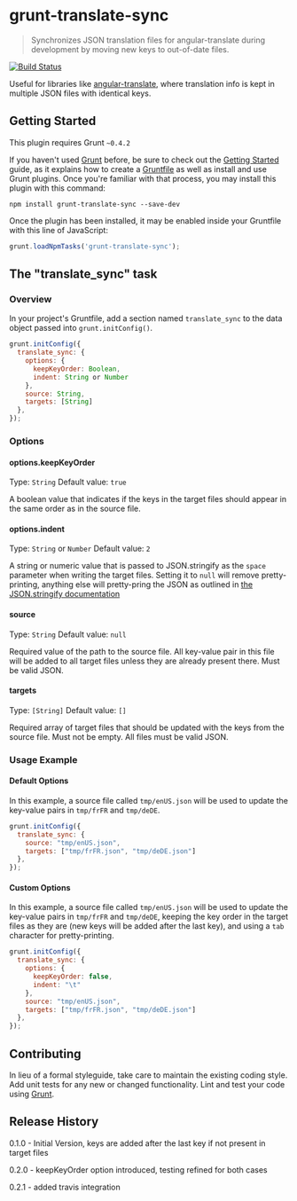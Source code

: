 # grunt-translate-sync

> Synchronizes JSON translation files for angular-translate during development by moving new keys to out-of-date files.

[![Build Status](https://travis-ci.org/arvidkahl/grunt-translate-sync.png?branch=master)](https://travis-ci.org/arvidkahl/grunt-translate-sync)

Useful for libraries like [angular-translate](https://github.com/PascalPrecht/angular-translate), where translation info is kept in multiple JSON files with identical keys.

## Getting Started
This plugin requires Grunt `~0.4.2`

If you haven't used [Grunt](http://gruntjs.com/) before, be sure to check out the [Getting Started](http://gruntjs.com/getting-started) guide, as it explains how to create a [Gruntfile](http://gruntjs.com/sample-gruntfile) as well as install and use Grunt plugins. Once you're familiar with that process, you may install this plugin with this command:

```shell
npm install grunt-translate-sync --save-dev
```

Once the plugin has been installed, it may be enabled inside your Gruntfile with this line of JavaScript:

```js
grunt.loadNpmTasks('grunt-translate-sync');
```

## The "translate_sync" task

### Overview
In your project's Gruntfile, add a section named `translate_sync` to the data object passed into `grunt.initConfig()`.

```js
grunt.initConfig({
  translate_sync: {
    options: {
      keepKeyOrder: Boolean,
      indent: String or Number
    },
    source: String,
    targets: [String]
  },
});
```

### Options

#### options.keepKeyOrder
Type: `String`
Default value: `true`

A boolean value that indicates if the keys in the target files should appear in the same order as in the source file.

#### options.indent
Type: `String` or `Number`
Default value: `2`

A string or numeric value that is passed to JSON.stringify as the `space` parameter when writing the target files. Setting it to `null` will remove pretty-printing, anything else will pretty-pring the JSON as outlined in [the JSON.stringify documentation](https://developer.mozilla.org/en-US/docs/Web/JavaScript/Reference/Global_Objects/JSON/stringify)

#### source
Type: `String`
Default value: `null`

Required value of the path to the source file. All key-value pair in this file will be added to all target files unless they are already present there. Must be valid JSON.

#### targets
Type: `[String]`
Default value: `[]`

Required array of target files that should be updated with the keys from the source file. Must not be empty. All files must be valid JSON.

### Usage Example

#### Default Options
In this example, a source file called `tmp/enUS.json` will be used to update the key-value pairs in `tmp/frFR` and `tmp/deDE`.

```js
grunt.initConfig({
  translate_sync: {
    source: "tmp/enUS.json",
    targets: ["tmp/frFR.json", "tmp/deDE.json"]
  },
});
```

#### Custom Options
In this example, a source file called `tmp/enUS.json` will be used to update the key-value pairs in `tmp/frFR` and `tmp/deDE`, keeping the key order in the target files as they are (new keys will be added after the last key), and using a `tab` character for pretty-printing.

```js
grunt.initConfig({
  translate_sync: {
    options: {
      keepKeyOrder: false,
      indent: "\t"
    },
    source: "tmp/enUS.json",
    targets: ["tmp/frFR.json", "tmp/deDE.json"]
  },
});
```


## Contributing
In lieu of a formal styleguide, take care to maintain the existing coding style. Add unit tests for any new or changed functionality. Lint and test your code using [Grunt](http://gruntjs.com/).

## Release History
0.1.0 - Initial Version, keys are added after the last key if not present in target files
	
0.2.0 - keepKeyOrder option introduced, testing refined for both cases

0.2.1 - added travis integration